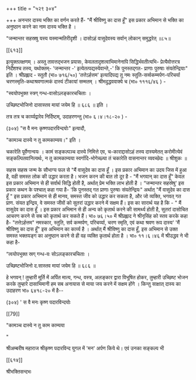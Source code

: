 +++
title = "५२९ ३०४"

+++
अनन्तर दास्य भक्ति का वर्णन करते हैं- "मैं श्रीविष्णु का दास हूँ" इस प्रकार अभिमान से भक्ति का अनुष्ठान करने का नाम दास्य भक्ति है । 

"जन्मान्तर सहस्रषु यस्य यस्मान्मतिरीदृशी । दासोऽहं वासुदेवस्य सर्वान् लोकान् समुद्धरेत् ॥८५॥ 



[[६१३]]

इत्युक्तलक्षणम् । अस्तु तावत्तद्भजन प्रयासः, केवलतादृशत्वाभिमानेनापि सिद्धिर्भवतीत्यभि- प्रेत्यैवोत्तरत्र निर्देशश्च तस्य, यथोक्तम्- 'जन्मान्तर -' इत्येतत्पद्यस्येवान्ते,-' कि पुनस्तद्गत- प्राणाः पुरुषाः संयतेन्द्रियाः" इति । श्रीप्रह्लाद - स्तुतौ (भा० ७१६/५०) 'तत्तेऽर्हत्तम' इत्यादिपद्य तु नमः स्तुति-सर्व्वकम्मर्पण-परिचर्या चरणस्मृति-कथाश्रवणात्मकं दास्यं टीकायां सम्मतम् । श्रीमदुद्धववाक्ये च (भा० १११६/४६ ) - 

"स्वयोपभुक्त स्त्रग् गन्ध-वासोऽलङ्कारचचिताः । 

उच्छिष्टभोजिनो दासास्तव मायां जयेम हि ॥ ६८६ ॥ इति । 

तत्र तत्र च कार्य्यद्वारेव निर्दिष्टम्, उदाहरणन्तु (भा० ६।४।१८-२० ) - 

(३०४) "स वै मनः कृष्णपदारविन्दयोः" इत्यादौ, 

"कामञ्च दास्ये न तु कामकाम्यय।" इति । 

चकारेति पूर्वेणान्वयः । कामं सङ्कल्पञ्च दास्ये निमित्ते एव, च-काराद्दासोऽहं तस्य दास्यमेतत् करोमीत्येवं सङ्कल्पितवानित्यर्थः, न तु कामकाम्यया स्वर्गादि-भोगेच्छ्या तं चकारेति वासनान्तर व्यवच्छेदः ॥ श्रीशुकः ॥ 

सहस्र सहस्र जन्म के सौभाग्य फल से "मैं वासुदेव का दास हूँ । इस प्रकार अभिमान का उदय जिस में हुआ है, वही समस्त लोक की उद्धार करता है। भजन करन की बात तो दूर है - "मैं भगवान् का दास हूँ" केवल इस प्रकार अभिमान से ही सर्वार्थ सिद्धि होती है, अर्थात् प्रेम भक्ति लाभ होती है । “जन्मान्तर सहस्रेषु' इस प्रकार कथन के पश्चात् कहा गया है- 'कि पुनस्तद् गत प्राणाः पुरुषाः संयतेन्द्रियः" अर्थात् "मैं वासुदेव का दास हूँ " इस प्रकार अभिमान से ही मानव, समस्त जीव को उद्धार कर सकता है, और जो व्यक्ति, भगवत् गत प्राण. संयत इन्द्रिय, वे समस्त जीवों को सुतरां उद्धार करने में सक्षम हैं। इस का सारार्थ यह है कि - " मैं वासुदेव का दास हूँ । इस प्रकार अभिमान से ही अन्य को कृतार्थ करने की सामर्थ्य होती है, सुतरां दासोचित आचरण करने से सब को कृतार्थ कर सकते हैं। भा० ७६।५० में श्रीप्रह्लाद ने श्रीनृसिंह को स्तव करके कहा है- "तत्तेऽर्हत्तम" नमस्कार, स्तुति, सर्व कम्मर्पण, परिचर्य्या, चरण स्मृति, एवं कथा श्रवण रूप दास्य' 'मैं श्रीविष्णु का दास हूँ" इस अभिमान का कार्य्य है । अर्थात् मैं श्रीविष्णु का दास हूँ, इस अभिमान से उक्त समस्त भक्तयङ्ग का अनुष्ठान करने से ही वह व्यक्ति कृतार्थ होता है । भा० ११।६।४६ में श्रीउद्धव ने भी कहा है- 

“त्वयोपभुक्त स्रग् गन्ध-वः सोऽलङ्कारचचिताः । 

उच्छिष्टभोजिनो द.सास्तव मायां जयेम हि ॥ ६८६ ॥ 

हे भगवन् ! तुम्हारी मूर्ति में अर्पित मात्य, गन्ध, वस्त्र, अलङ्कार द्वारा विभूषित होकर, तुम्हारी उच्छिष्ट भोजन करके तुम्हारे दासाभिमानी हम सब अनायास से माया जय करने में सक्षम होंगे । किन्तु साक्षात् दास्य का उदाहरण भा० ६४१८-२० में है-- 

(३०४) ' स वै मनः कृष्ण पदारविन्दयोः 

[[79]]

"कामञ्च दास्ये न तु काम काम्यया 

" 

श्रीअम्बरीष महाराज श्रीकृष्ण पदारविन्द युगल में 'मन' अर्पण किये थे। एवं उनका सङ्कल्प भी 

[[६१४]] 

श्रीभक्तिसन्दभः 
